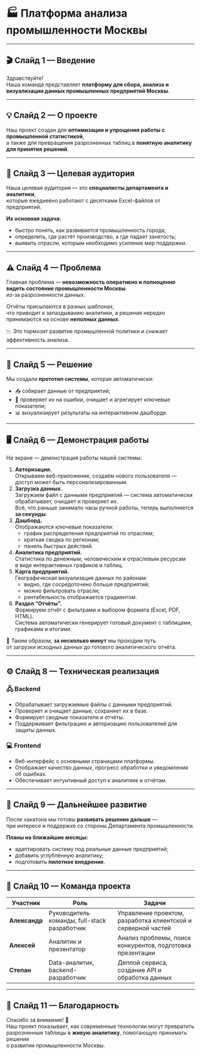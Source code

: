 # 🏭 Платформа анализа промышленности Москвы

---

## 🎬 **Слайд 1 — Введение**

Здравствуйте!  
Наша команда представляет **платформу для сбора, анализа и визуализации данных промышленных предприятий Москвы**.

---

## 💡 **Слайд 2 — О проекте**

Наш проект создан для **оптимизации и упрощения работы с промышленной статистикой**,  
а также для превращения разрозненных таблиц в **понятную аналитику для принятия решений**.

---

## 🎯 **Слайд 3 — Целевая аудитория**

Наша целевая аудитория — это **специалисты департамента и аналитики**,  
которые ежедневно работают с десятками Excel-файлов от предприятий.

**Их основная задача:**
- быстро понять, как развивается промышленность города;  
- определить, где растёт производство, а где падает занятость;  
- выявить отрасли, которым необходимо усиление мер поддержки.

---

## ⚠️ **Слайд 4 — Проблема**

Главная проблема — **невозможность оперативно и полноценно видеть состояние промышленности Москвы**  
из-за разрозненности данных.  

Отчёты присылаются в разных шаблонах,  
что приводит к запаздыванию аналитики, а решения нередко принимаются на основе **неполных данных**.  

📉 Это тормозит развитие промышленной политики и снижает эффективность анализа.

---

## 🧩 **Слайд 5 — Решение**

Мы создали **прототип системы**, которая автоматически:
- 📥 собирает данные от предприятий;  
- 🧹 проверяет их на ошибки, очищает и агрегирует ключевые показатели;  
- 📊 визуализирует результаты на интерактивном дашборде.

---

## 🖥️ **Слайд 6 — Демонстрация работы**

На экране — демонстрация работы нашей системы:

1. **Авторизация.**  
   Открываем веб-приложение, создаём нового пользователя — доступ может быть персонализированным.
2. **Загрузка данных.**  
   Загружаем файл с данными предприятий — система автоматически обрабатывает, очищает и проверяет их.  
   Всё, что раньше занимало часы ручной работы, теперь выполняется **за секунды**.
3. **Дашборд.**  
   Отображаются ключевые показатели:
   - график распределения предприятий по отраслям;  
   - краткая сводка по регионам;  
   - панель быстрых действий.
4. **Аналитика предприятий.**  
   Статистика по денежным, человеческим и отраслевым ресурсам  
   в виде интерактивных графиков и таблиц.
5. **Карта предприятий.**  
   Географическая визуализация данных по районам:  
   - видно, где сосредоточено больше предприятий;  
   - можно фильтровать отрасли;  
   - рентабельность отображается градиентом.
6. **Раздел “Отчёты”.**  
   Формируем отчёт с фильтрами и выбором формата (Excel, PDF, HTML).  
   Система автоматически генерирует готовый документ с таблицами, графиками и итогами.

🧠 Таким образом, **за несколько минут** мы проходим путь  
от загрузки исходных данных до готового аналитического отчёта.

---

## ⚙️ **Слайд 8 — Техническая реализация**

### 🖧 Backend  
- Обрабатывает загружаемые файлы с данными предприятий.  
- Проверяет и очищает данные, сохраняет их в базе.  
- Формирует сводные показатели и отчёты.  
- Поддерживает фильтрацию и авторизацию пользователей для защиты данных.  

### 💻 Frontend  
- Веб-интерфейс с основными страницами платформы.  
- Отображает качество данных, прогресс обработки и уведомления об ошибках.  
- Обеспечивает интуитивный доступ к аналитике и отчётам.  

---

## 🚀 **Слайд 9 — Дальнейшее развитие**

После хакатона мы готовы **развивать решение дальше** —  
при интересе и поддержке со стороны Департамента промышленности.

**Планы на ближайшие месяцы:**
- адаптировать систему под реальные данные предприятий;  
- добавить углублённую аналитику;  
- подготовить **пилотное внедрение**.

---

## 👥 **Слайд 10 — Команда проекта**

| Участник | Роль | Задачи |
|-----------|------|--------|
| **Александр** | Руководитель команды, full-stack разработчик | Управление проектом, разработка клиентской и серверной частей |
| **Алексей** | Аналитик и презентатор | Анализ проблемы, поиск конкурентов, подготовка презентации |
| **Степан** | Data-аналитик, backend-разработчик | Деплой сервиса, создание API и обработка данных |

---

## 🙏 **Слайд 11 — Благодарность**

Спасибо за внимание! 💙  
Наш проект показывает, как современные технологии могут превратить  
разрозненные таблицы в **живую аналитику**, помогающую принимать решения  
о развитии промышленности Москвы.
